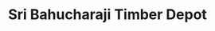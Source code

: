 ---
title: "Sri Bahucharaji Timber Depot"
url: /hyderabad/sri-bahucharaji-timber-depot/
shop: Supermarkt
---